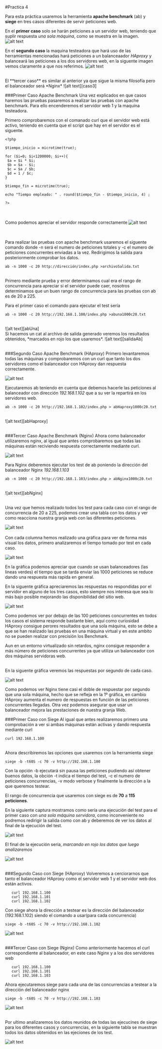 ﻿
#Practica 4

[caso1]:./Caso1.png
[caso2]:./Caso2.png
[caso3]:./Caso3.png
[curl1]:./curlservidor1.png
[curl2]:./curl2.png
[curl3]:./curl3.png
[abUna]:./abPrueba.png
[salidaAb]:./salidaAb.png
[abHaproxy]:./abHaproxy.png
[abNginx]:./abNginx.png
[graficaAb]:./graficaAb.png
[timeTakenAb]:./timeTakenAb.png
[failRequestAb]:./failRequestAb.png
[requestPerSAb]:./requestPerSAb.png
[siegecaso1]:./siegecaso1.png
[siegecaso1b]:./siegecaso1b.png
[siegecaso2]:./siegecaso2.png
[siegecaso3]:./siegecaso3.png
[graficaSiege]:./graficaSiege.png


Para esta práctica usaremos la herramienta **apache benchmark** (ab)
y **siege** en tres casos diferentes de servir peticiones web.

En el **primer caso** solo se harán peticiones a un servidor web, teniendo que suplir respuesta *una sola máquina*, como se muestra en la imagen.
![alt text][caso1]


En el **segundo caso** la maquina testeadora que hará uso de las herramientas mencionadas hará peticiones a un balanceaador *HAproxy* y balanceará las peticiones a los dos servidores web, en la siguente imagen vemos claramente a que nos referimos.
![alt text][caso2]

<br>
El **tercer caso** es similar al anterior ya que sigue la misma filosofía pero el balanceador será *Nginx*
![alt text][caso3]

###Primer Caso Apache Benchmark
Una vez explicados en que casos haremos las pruebas pasaremos a realizar las pruebas con apache benchmark. Para ello encenderemos el servidor web 1 y la maquina testeadora.

Primero comprobaremos con el comanado curl que el servidor web está activo, teniendo en cuenta que el script que hay en el servidor es el siguente.

    <?php

    $tiempo_inicio = microtime(true);
    
    for ($i=0; $i<1200000; $i++){
     $a = $i * $i;
     $b = $a - $i;
     $c = $a / $b;
     $d = 1 / $c;
    }
    
    $tiempo_fin = microtime(true);
    
    echo "Tiempo empleado: " . round($tiempo_fin - $tiempo_inicio, 4) ; 
    
    ?>
<br><br>
Como podemos apreciar el servidor responde correctamente
![alt text][curl1]

<br><br>
Para realizar las pruebas con apache benchmark usaremos el siguente comando donde -n será el numero de peticiones totales y -c el numero de peticiones concurrentes enviadas a la vez. Redirigimos la salida para posteriormente comprobar los datos.

    ab -n 1000 -c 20 http://dirección/index.php >archivoSalida.txt
<br>
Primero mediante prueba y error determinamos cual era el rango de concurrencia para apreciar si el servidor puede caer, nosotros determinamos que un buen rango de concurrencia para las pruebas con ab es de 20 a 225.

Para el primer caso el comando para ejecutar el test sería 

    ab -n 1000 -c 20 http://192.168.1.100/index.php >abuna1000c20.txt
<br>
![alt text][abUna]

<br>
Si hacemos un cat al archivo de salida generado veremos los resultados obtenidos, *marcados en rojo los que usaremos*.
![alt text][salidaAb]
<br><br>

###Segundo Caso Apache Benchmark (HAproxy)
Primero levantaremos todas las máquinas y comprobaremos con un curl que tanto los dos servidores como el balanceador con HAproxy dan respuesta correctamente.

![alt text][curl2]

Ejecutaremos ab teniendo en cuenta que debemos hacerle las peticiones al balanceador con dirección *192.168.1.102* que a su ver la repartirá en los servidores web.

    ab -n 1000 -c 20 http://192.168.1.102/index.php > abHaproxy1000c20.txt
<br>
![alt text][abHaproxy]
<br><br>

###Tercer Caso Apache Benchmark (Nginx)
Ahora como balanceador utilizaremos nginx, al igual que antes comprobaremos que todas las máquinas están reciviendo respuesta correctamente mediante curl.

![alt text][curl3]

Para Nginx deberemos ejecutar los test de ab poniendo la dirección del balanceador Nginx *192.168.1.103*

    ab -n 1000 -c 20 http://192.168.1.103/index.php > abNginx1000c20.txt
<br>
![alt text][abNginx]
<br><br>

Una vez que hemos realizado todos los test para cada caso con el rango de concurrencia de 20 a 225, podemos crear una tabla con los datos y ver como reacciona nuestra granja web con las diferentes peticiones.

![alt text][graficaAb]
<br><br>
Con cada columna hemos realizado una gráfica para ver de forma más visual los datos, primero analizaremos el tiempo tomado por test en cada caso.

![alt text][timeTakenAb]

En la gráfica podemos apreciar que cuando se usan balanceadores (las lineas verdes) el tiempo que se tarda enviar las 1000 peticiones se reduce dando una respuesta más rapida en general.

En la siguente gráfica apreciaremos las respuestas no respondidas por el servidor en alguno de los tres casos, esto siempre nos interesa que sea lo más bajo posible mejorando las disponibilidad del sitio web.

![alt text][failRequestAb]

Como podemos ver por debajo de las 100 peticiones concurrentes en todos los casos el sistema responde bastante bien, aquí como curiosidad HAproxy consigue perores resultados que una sola máquina, esto se debe a que se han realizado las pruebas en una máquina virtual y en este ambito no se pueden realizar con precisión los Benchmark. 

Aun en un entorno virtualizado sin retardos, nginx consigue responder a más número de peticiones concurrentes ya que utiliza un balanceador con dos máquinas servidoras web.

<br>
En la siguente gráfica veremos las respuestas por segundo de cada caso.

![alt text][requestPerSAb]

Como podemos ver Nginx tiene casi el doble de respuestar por segundo que una sola máquina, hecho que se refleja en la 1º gráfica, en cambio HAproxy aumenta el numero de respuestas en función de las peticiones concurrentes llegadas. Otra vez podemos asegurar que usar un balanceador mejora las prestaciones de nuestra granja Web.

###Primer Caso con Siege
Al igual que antes realizaremos primero una comprobación a ver si ambas máquinas están activas y dando respuesta mediante curl

    curl 192.168.1.100
<br>
Ahora describiremos las opciones que usaremos con la herramienta siege

    siege -b -t60S -c 70 -v http://192.168.1.100
Con la opción -b ejecutará sin pausa las peticiones pudiendo así obtener buenos datos, la obción -t indica el tiempo del test, -c el numero de peticiones concurrencias, -v modo verbose y finalmente la dirección a la que queremos testear.

El rango de concurrencia que usaremos con siege es de **70** a **115** **peticiones**.

En la siguiente captura mostramos como sería una ejecución del test para el primer caso con *una sola máquina servidora*, como inconveniente no podremos redirigir la salida como con ab y deberemos de ver los datos al final de la ejecución del test.

![alt text][siegecaso1]

El final de la ejecución sería, *marcando en rojo los datos que luego analizaremos*

![alt text][siegecaso1b]
<br><br>

###Segundo Caso con Siege (HAproxy)
Volveremos a cerciorarnos que tanto el balanceador HAproxy como el servidor web 1 y el servidor web dos están activos.

       curl 192.168.1.100
       curl 192.168.1.101
       curl 192.168.1.102
Con siege ahora la dirección a testear es la dirección del balanceador (192.168.1.102) siendo el comando a usar(para cada concurrencia)
    
    siege -b -t60S -c 70 -v http://192.168.1.102
    
![alt text][siegecaso2]
<br><br>


###Tercer Caso con Siege (Nginx)
Como anteriormente hacemos el curl correspondiente al balanceador, en este caso Nginx y a los dos servidores web

       curl 192.168.1.100
       curl 192.168.1.101
       curl 192.168.1.103
       
Ahora ejecutaremos siege para cada una de las concurrencias a testear a la dirección del balanceador nginx
    
    siege -b -t60S -c 70 -v http://192.168.1.103
    
![alt text][siegecaso3]
<br><br>

Por ultimo analizaremos los datos reunidos de todas las ejecucines de siege para los diferentes casos y concurrencias, en la siguiente tabla se muestran todos los datos obtenidos en las ejeciones de los test.

![alt text][graficaSiege]
